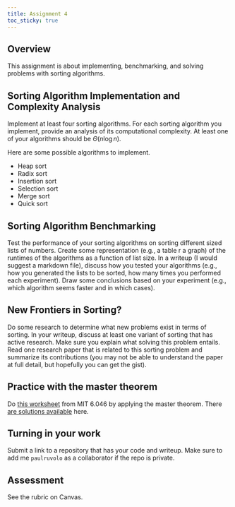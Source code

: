 ```yaml
---
title: Assignment 4
toc_sticky: true 
---
```


## Overview

This assignment is about implementing, benchmarking, and solving problems with sorting algorithms.

## Sorting Algorithm Implementation and Complexity Analysis

Implement at least four sorting algorithms.  For each sorting algorithm you implement, provide an analysis of its computational complexity.  At least one of your algorithms should be $\Theta(n \log n)$.

Here are some possible algorithms to implement.
* Heap sort
* Radix sort
* Insertion sort
* Selection sort
* Merge sort
* Quick sort


## Sorting Algorithm Benchmarking

Test the performance of your sorting algorithms on sorting different sized lists of numbers.  Create some representation (e.g., a  table r a graph) of the runtimes of the algorithms as a function of list size.  In a writeup (I would suggest a markdown file), discuss how you tested your algorithms (e.g., how you generated the lists to be sorted, how many times you performed each experiment).  Draw some conclusions based on your experiment (e.g., which algorithm seems faster and in which cases).

## New Frontiers in Sorting?

Do some research to determine what new problems exist in terms of sorting.  In your writeup, discuss at least one variant of sorting that has active research.  Make sure you explain what solving this problem entails.  Read one research paper that is related to this sorting problem and summarize its contributions (you may not be able to understand the paper at full detail, but hopefully you can get the gist).

## Practice with the master theorem

Do [this worksheet](https://courses.csail.mit.edu/6.046/spring02/handouts/master.pdf) from MIT 6.046 by applying the master theorem.  There [are solutions available](https://courses.csail.mit.edu/6.046/spring02/handouts/mastersol.pdf) here.

## Turning in your work

Submit a link to a repository that has your code and writeup.  Make sure to add me ``paulruvolo`` as a collaborator if the repo is private.

## Assessment

See the rubric on Canvas.
